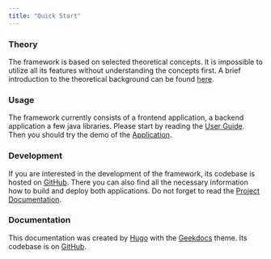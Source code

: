 ```yaml
---
title: "Quick Start"
---
```


### Theory

The framework is based on selected theoretical concepts. It is impossible to utilize all its features without understanding the concepts first. A brief introduction to the theoretical background can be found [here](../theoretical-background).

### Usage

The framework currently consists of a frontend application, a backend application a few java libraries. Please start by reading the [User Guide](../user-guide). Then you should try the demo of the [Application](https://demo.mmcatdb.com).

### Development

If you are interested in the development of the framework, its codebase is hosted on [GitHub](https://github.com/mmcatdb/mmcat). There you can also find all the necessary information how to build and deploy both applications. Do not forget to read the [Project Documentation](../project-documentation).

### Documentation

This documentation was created by [Hugo](https://gohugo.io/) with the [Geekdocs](https://geekdocs.de/) theme. Its codebase is on [GitHub](https://github.com/mmcatdb/mmcat).
